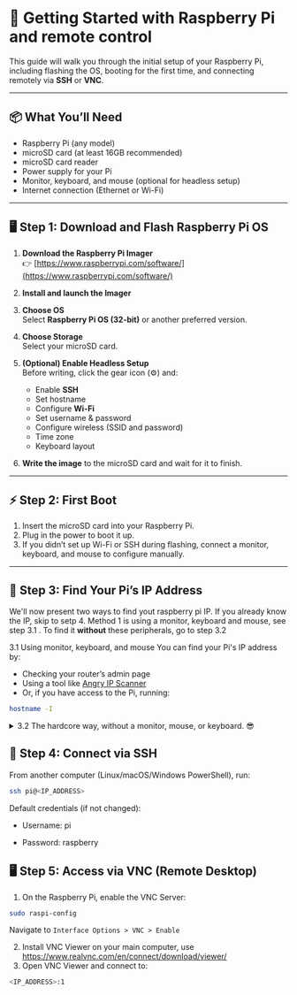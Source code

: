 # 🚀 Getting Started with Raspberry Pi and remote control

This guide will walk you through the initial setup of your Raspberry Pi, including flashing the OS, booting for the first time, and connecting remotely via **SSH** or **VNC**.

---

## 📦 What You’ll Need

- Raspberry Pi (any model)
- microSD card (at least 16GB recommended)
- microSD card reader
- Power supply for your Pi
- Monitor, keyboard, and mouse (optional for headless setup)
- Internet connection (Ethernet or Wi-Fi)

---

## 🖥️ Step 1: Download and Flash Raspberry Pi OS

1. **Download the Raspberry Pi Imager**  
   👉 [https://www.raspberrypi.com/software/](https://www.raspberrypi.com/software/)

2. **Install and launch the Imager**

3. **Choose OS**  
   Select **Raspberry Pi OS (32-bit)** or another preferred version.

4. **Choose Storage**  
   Select your microSD card.

5. **(Optional) Enable Headless Setup**  
   Before writing, click the gear icon (⚙️) and:
   - Enable **SSH**
   - Set hostname
   - Configure **Wi-Fi**
   - Set username & password
   - Configure wireless (SSID and password)
   - Time zone
   - Keyboard layout

6. **Write the image** to the microSD card and wait for it to finish.

---

## ⚡ Step 2: First Boot

1. Insert the microSD card into your Raspberry Pi.
2. Plug in the power to boot it up.
3. If you didn’t set up Wi-Fi or SSH during flashing, connect a monitor, keyboard, and mouse to configure manually.

---

## 🔗 Step 3: Find Your Pi’s IP Address
We'll now present two ways to find yout raspberry pi IP. If you already know the IP, skip to setp 4. Method 1 is using a monitor, keyboard and mouse, see step 3.1 . To find it **without** these peripherals, go to step 3.2

3.1 Using monitor, keyboard, and mouse
You can find your Pi's IP address by:

- Checking your router’s admin page  
- Using a tool like [Angry IP Scanner](https://angryip.org/)  
- Or, if you have access to the Pi, running:

```bash
hostname -I
```
<details>
<summary>3.2 The hardcore way, without a monitor, mouse, or keyboard. 😎</summary>

(*Note: this way only works if you have completed step 2.1 !!!*)

A **cooler way** that doesn't require using an interface (plugging HDMI cables into your Raspberry Pi and all that boring stuff) is if you're connected to the same Wi-Fi network as the Raspberry Pi, you can use the following command to scan all the devices connected to the network and find out the IP address of your Raspberry Pi.

```sh
ip a
```
Look for the Wi-Fi network interface (usually named wlan0 or wlp...) and look for a line similar to:
```
inet 192.168.0.105/24

```
Using nmap to scan others devices in your network
```sh
sudo apt install nmap
```
```
nmap -sn 192.168.0.105/24 (use your informations)
```
This command will list all connected devices along with their respective IP addresses and, if possible, hostnames. Example output:

```
Nmap scan report for raspberrypi.local (192.168.0.101)
Host is up (0.0050s latency).
MAC Address: B8:27:EB:XX:XX:XX (Raspberry Pi Foundation)

Nmap scan report for 192.168.0.105
Host is up.
MAC Address: XX:XX:XX:XX:XX:XX (Intel Corporation)
```
</details>


## 🔐 Step 4: Connect via SSH

From another computer (Linux/macOS/Windows PowerShell), run:
```sh
ssh pi@<IP_ADDRESS>

```
Default credentials (if not changed):

- Username: pi

- Password: raspberry


## 🖥️ Step 5: Access via VNC (Remote Desktop)
1. On the Raspberry Pi, enable the VNC Server:
```sh
sudo raspi-config
```

Navigate to `Interface Options > VNC > Enable`

2. Install VNC Viewer on your main computer, use  https://www.realvnc.com/en/connect/download/viewer/
3. Open VNC Viewer and connect to:
```sh
<IP_ADDRESS>:1
```
   



